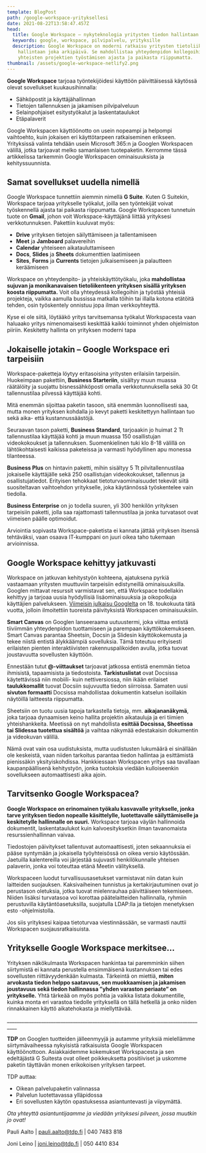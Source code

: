 ```yaml
---
template: BlogPost
path: /google-workspace-yrityksellesi
date: 2021-08-22T13:58:47.457Z
head:
  title: Google Workspace – nykyteknologia yritysten tiedon hallintaan
  keywords: google, workspace, pilvipalvelu, yrityksille
  description: Google Workspace on moderni ratkaisu yritysten tietoliikenteen
    hallintaan joka arkipäivä. Se mahdollistaa yhteydenpidon kollegoihin ja
    yhteisten projektien työstämisen ajasta ja paikasta riippumatta.
thumbnail: /assets/google-workspace-netlify2.png
---
```

**Google Workspace** tarjoaa työntekijöidesi käyttöön päivittäisessä käytössä olevat sovellukset kuukausihinnalla:

* Sähköpostit ja käyttäjähallinnan
* Tietojen tallennuksen ja jakamisen pilvipalveluun
* Selainpohjaiset esitystyökalut ja laskentataulukot
* Etäpalaverit

Google Workspacen käyttöönotto on usein nopeampi ja helpompi vaihtoehto, kuin jokaisen eri käyttötarpeen ratkaiseminen erikseen. Yrityksissä valinta tehdään usein Microsoft 365:n ja Googlen Workspacen välillä, jotka tarjoavat melko samanlaisen tuotepaketin. Kerromme tässä artikkelissa tarkemmin Google Workspacen ominaisuuksista ja kehityssuunnista.

## Samat sovellukset uudella nimellä

Google Workspace tunnettiin aiemmin nimellä **G Suite**. Kuten G Suitekin, Workspace tarjoaa yritykselle työkalut, joilla sen työntekijät voivat työskennellä ajasta tai paikasta riippumatta. Google Workspacen tunnetuin tuote on **Gmail**, johon voit Workspace-käyttäjänä liittää yrityksesi verkkotunnuksen. Pakettiin kuuluvat myös:

* **Drive** yrityksen tietojen säilyttämiseen ja tallentamiseen
* **Meet** ja **Jamboard** palavereihin
* **Calendar** yhteiseen aikatauluttamiseen
* **Docs**, **Slides** ja **Sheets** dokumenttien laatimiseen
* **Sites**, **Forms** ja **Currents** tietojen julkaisemiseen ja palautteen keräämiseen

Workspace on yhteydenpito- ja yhteiskäyttötyökalu, joka **mahdollistaa sujuvan ja monikanavaisen tietoliikenteen yrityksen sisällä yrityksen koosta riippumatta.** Voit olla yhteydessä kollegoihin ja työstää yhteisiä projekteja, vaikka aamulla bussissa matkalla töihin tai illalla kotona etätöitä tehden, osin työskentely onnistuu jopa ilman verkkoyhteyttä.

Kyse ei ole siitä, löytääkö yritys tarvitsemansa työkalut Workspacesta vaan haluaako yritys nimenomaisesti keskittää kaikki toiminnot yhden ohjelmiston piiriin. Keskitetty hallinta on yrityksen moderni tapa

## Jokaiselle jotakin – Google Workspace eri tarpeisiin

Workspace-paketteja löytyy eritasoisina yritysten erilaisiin tarpeisiin. Huokeimpaan pakettiin, **Business Starteriin**, sisältyy muun muassa räätälöity ja suojattu bisnessähköposti omalla verkkotunnuksella sekä 30 Gt tallennustilaa pilvessä käyttäjää kohti.

Mitä enemmän sijoittaa paketin tasoon, sitä enemmän luonnollisesti saa, mutta monen yrityksen kohdalla jo kevyt paketti keskitettyyn hallintaan tuo sekä aika- että kustannussäästöjä.

Seuraavan tason paketti, **Business Standard**, tarjoaakin jo huimat 2 Tt tallennustilaa käyttäjää kohti ja muun muassa 150 osallistujan videokokoukset ja tallennuksen. Suomenkielinen tuki klo 8-18 välillä on lähtökohtaisesti kaikissa paketeissa ja varmasti hyödyllinen apu monessa tilanteessa.

**Business Plus** on hintavin paketti, mihin sisältyy 5 Tt pilvitallennustilaa jokaiselle käyttäjälle sekä 250 osallistujan videokokoukset, tallennus ja osallistujatiedot. Erityisen tehokkaat tietoturvaominaisuudet tekevät siitä suositeltavan vaihtoehdon yritykselle, joka käytännössä työskentelee vain tiedolla.

**Business Enterprise** on jo todella suuren, yli 300 henkilön yrityksen tarpeisiin paketti, jolla saa rajattomasti tallennustilaa ja jonka turvatasot ovat viimeisen päälle optimoidut.

Arviointia sopivasta Workspace-paketista ei kannata jättää yrityksen itsensä tehtäväksi, vaan osaava IT-kumppani on juuri oikea taho tukemaan arvioinnissa.

## Google Workspace kehittyy jatkuvasti

Workspace on jatkuvan kehitystyön kohteena, ajatuksena pyrkiä vastaamaan yritysten muuttuviin tarpeisiin edistyneillä ominaisuuksilla. Googlen mittavat resurssit varmistavat sen, että Workspace todellakin kehittyy ja tarjoaa uusia hyödyllisiä lisäominaisuuksia ja oikopolkuja käyttäjien palvelukseen. [Viimeisin julkaisu Googlelta](https://cloud.google.com/blog/products/workspace/next-evolution-of-collaboration-for-google-workspace) on 18. toukokuuta tätä vuotta, jolloin ilmoitettiin tuoreista päivityksistä Workspacen ominaisuuksiin.

**Smart Canvas** on Googlen lanseeraama uutuustermi, joka viittaa entistä tiiviimmän yhteydenpidon tuottamiseen ja parempaan käyttökokemukseen. Smart Canvas parantaa Sheetsin, Docsin ja Slidesin käyttökokemusta ja tekee niistä entistä älykkäämpiä sovelluksia. Tämä toteutuu erityisesti erilaisten pienten interaktiivisten rakennuspalikoiden avulla, jotka tuovat joustavuutta sovellusten käyttöön.

Ennestään tutut **@-viittaukset** tarjoavat jatkossa entistä enemmän tietoa ihmisistä, tapaamisista ja tiedostoista. **Tarkistuslistat** ovat Docsissa käytettävissä niin mobiili- kuin nettiversiossa, niin ikään erilaiset **taulukkomallit** tuovat Docsiin sujuvuutta tiedon siirroissa. Samaten uusi **sivuton formaatti** Docsissa mahdollistaa dokumentin katselun isoillakin näytöillä laitteesta riippumatta.

Sheetsiin on tuotu uusia tapoja tarkastella tietoja, mm. **aikajananäkymä**, joka tarjoaa dynaamisen keino hallita projektin aikatauluja ja eri tiimien yhteishankkeita. Meetissä on nyt mahdollista **esittää Docsissa, Sheetissa tai Slidessa tuotettua sisältöä** ja vaihtaa näkymää edestakaisin dokumentin ja videokuvan välillä.

Nämä ovat vain osa uudistuksista, mutta uudistusten lukumäärä ei sinällään ole keskeistä, vaan niiden tarkoitus parantaa tiedon hallintaa ja esittämistä pienissäkin yksityiskohdissa. Hankkiessaan Workspacen yritys saa tavallaan kaupanpäällisenä kehitystyön, jonka tuotoksia viedään kulloiseenkin sovellukseen automaattisesti aika ajoin.

## Tarvitsenko Google Workspacea?

**Google Workspace on erinomainen työkalu kasvavalle yritykselle, jonka tarve yrityksen tiedon nopealle käsittelylle, luotettavalle säilyttämiselle ja keskitetylle hallinnalle on suuri.** Workspace tarjoaa väylän hallinnoida dokumentit, laskentataulukot kuin kalvoesityksetkin ilman tavanomaista resurssienhallinnan vaivaa.

Tiedostojen päivitykset tallentuvat automaattisesti, joten sekaannuksia ei pääse syntymään ja jokaisella työyhteisössä on oikea versio käytössään. Jaetuilla kalentereilla voi järjestää sujuvasti henkilökunnalle yhteisen palaverin, jonka voi toteuttaa etänä Meetin välityksellä.

Workspaceen luodut turvallisuusasetukset varmistavat niin datan kuin laitteiden suojauksen. Kaksivaiheinen tunnistus ja kertakirjautuminen ovat jo perustason oletuksia, jotka tuovat mielenrauhaa päivittäiseen tekemiseen. Niiden lisäksi turvatasoa voi korottaa päätelaitteiden hallinnalla, ryhmiin perustuvilla käytäntöasetuksilla, suojatulla LDAP:lla ja tietojen menetyksen esto -ohjelmistolla.

Jos siis yrityksesi kaipaa tietoturvaa viestinnässään, se varmasti nauttii Workspacen suojausratkaisuista.

## Yritykselle Google Workspace merkitsee…

Yrityksen näkökulmasta Workspacen hankintaa tai paremminkin siihen siirtymistä ei kannata perustella ensimmäisenä kustannuksen tai edes sovellusten riittävyydenkään kulmasta. Tärkeintä on miettiä, **miten arvokasta tiedon helppo saatavuus, sen muokkaamisen ja jakamisen joustavuus sekä tiedon hallinnassa ”yhden varaston periaate” on yritykselle.** Yhtä tärkeää on myös pohtia ja vaikka listata dokumentille, kuinka monta eri varastoa tiedolle yrityksellä on tällä hetkellä ja onko niiden rinnakkainen käyttö aikatehokasta ja miellyttävää.

\_\_\_\_\_\_\_\_\_\_\_\_\_\_\_\_\_\_\_\_\_\_\_\_\_\_\_\_\_\_\_\_\_\_\_\_\_\_\_\_\_\_\_\_\_\_\_\_\_\_\_\_\_\_\_\_\_\_\_\_\_\_\_\_\_\_\_\_\_\_\_\_\_\_\_\_\_\_\_\_\_\_

**TDP** on Googlen tuotteiden jälleenmyyjä ja autamme yrityksiä mielellämme siirtymävaiheessa nykyisistä ratkaisuista Google Workspacen käyttöönottoon. Asiakkaidemme kokemukset Workspacesta ja sen edeltäjästä G Suitesta ovat olleet poikkeuksetta positiiviset ja uskomme paketin täyttävän monen erikokoisen yrityksen tarpeet.

TDP auttaa:

* Oikean palvelupaketin valinnassa
* Palvelun luotettavassa ylläpidossa
* Eri sovellusten käytön opastuksessa asiantuntevasti ja viipymättä.



*Ota yhteyttä asiantuntijaamme ja viedään yrityksesi pilveen, jossa muutkin jo ovat!*

Pauli Aalto | pauli.aalto@tdp.fi | 040 7483 818         

Joni Leino | joni.leino@tdp.fi | 050 4410 834